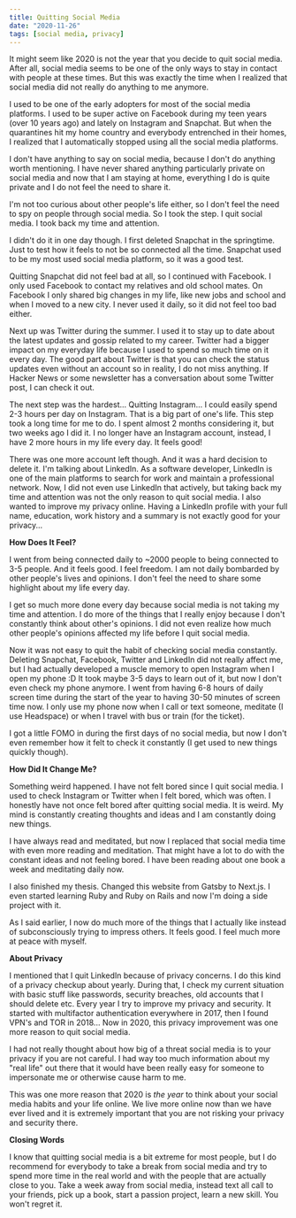```yaml
---
title: Quitting Social Media
date: "2020-11-26"
tags: [social media, privacy]
---
```



It might seem like 2020 is not the year that you decide to quit social media. After all, social media seems to be one of the only ways to stay in contact with people at these times. But this was exactly the time when I realized that social media did not really do anything to me anymore. 

I used to be one of the early adopters for most of the social media platforms. I used to be super active on Facebook during my teen years (over 10 years ago) and lately on Instagram and Snapchat. But when the quarantines hit my home country and everybody entrenched in their homes, I realized that I automatically stopped using all the social media platforms. 

I don't have anything to say on social media, because I don't do anything worth mentioning. I have never shared anything particularly private on social media and now that I am staying at home, everything I do is quite private and I do not feel the need to share it.

I'm not too curious about other people's life either, so I don't feel the need to spy on people through social media. So I took the step. I quit social media. I took back my time and attention.

I didn't do it in one day though. I first deleted Snapchat in the springtime. Just to test how it feels to not be so connected all the time. Snapchat used to be my most used social media platform, so it was a good test.

Quitting Snapchat did not feel bad at all, so I continued with Facebook. I only used Facebook to contact my relatives and old school mates. On Facebook I only shared big changes in my life, like new jobs and school and when I moved to a new city. I never used it daily, so it did not feel too bad either.

Next up was Twitter during the summer. I used it to stay up to date about the latest updates and gossip related to my career. Twitter had a bigger impact on my everyday life because I used to spend so much time on it every day. The good part about Twitter is that you can check the status updates even without an account so in reality, I do not miss anything. If Hacker News or some newsletter has a conversation about some Twitter post, I can check it out.

The next step was the hardest... Quitting Instagram... I could easily spend 2-3 hours per day on Instagram. That is a big part of one's life. This step took a long time for me to do. I spent almost 2 months considering it, but two weeks ago I did it. I no longer have an Instagram account, instead, I have 2 more hours in my life every day. It feels good!

There was one more account left though. And it was a hard decision to delete it. I'm talking about LinkedIn. As a software developer, LinkedIn is one of the main platforms to search for work and maintain a professional network. Now, I did not even use LinkedIn that actively, but taking back my time and attention was not the only reason to quit social media. I also wanted to improve my privacy online. Having a LinkedIn profile with your full name, education, work history and a summary is not exactly good for your privacy...

**How Does It Feel?**

I went from being connected daily to ~2000 people to being connected to 3-5 people. And it feels good. I feel freedom. I am not daily bombarded by other people's lives and opinions. I don't feel the need to share some highlight about my life every day.

I get so much more done every day because social media is not taking my time and attention. I do more of the things that I really enjoy because I don't constantly think about other's opinions. I did not even realize how much other people's opinions affected my life before I quit social media.

Now it was not easy to quit the habit of checking social media constantly. Deleting Snapchat, Facebook, Twitter and LinkedIn did not really affect me, but I had actually developed a muscle memory to open Instagram when I open my phone :D It took maybe 3-5 days to learn out of it, but now I don't even check my phone anymore. I went from having 6-8 hours of daily screen time during the start of the year to having 30-50 minutes of screen time now. I only use my phone now when I call or text someone, meditate (I use Headspace) or when I travel with bus or train (for the ticket).

I got a little FOMO in during the first days of no social media, but now I don't even remember how it felt to check it constantly (I get used to new things quickly though).

**How Did It Change Me?**

Something weird happened. I have not felt bored since I quit social media. I used to check Instagram or Twitter when I felt bored, which was often. I honestly have not once felt bored after quitting social media. It is weird. My mind is constantly creating thoughts and ideas and I am constantly doing new things.

I have always read and meditated, but now I replaced that social media time with even more reading and meditation. That might have a lot to do with the constant ideas and not feeling bored. I have been reading about one book a week and meditating daily now.

I also finished my thesis. Changed this website from Gatsby to Next.js. I even started learning Ruby and Ruby on Rails and now I'm doing a side project with it.

As I said earlier, I now do much more of the things that I actually like instead of subconsciously trying to impress others. It feels good. I feel much more at peace with myself.

**About Privacy**

I mentioned that I quit LinkedIn because of privacy concerns. I do this kind of a privacy checkup about yearly. During that, I check my current situation with basic stuff like passwords, security breaches, old accounts that I should delete etc. Every year I try to improve my privacy and security. It started with multifactor authentication everywhere in 2017, then I found VPN's and TOR in 2018... Now in 2020, this privacy improvement was one more reason to quit social media. 

I had not really thought about how big of a threat social media is to your privacy if you are not careful. I had way too much information about my "real life" out there that it would have been really easy for someone to impersonate me or otherwise cause harm to me. 

This was one more reason that 2020 is *the year* to think about your social media habits and your life online. We live more online now than we have ever lived and it is extremely important that you are not risking your privacy and security there.

**Closing Words**

I know that quitting social media is a bit extreme for most people, but I do recommend for everybody to take a break from social media and try to spend more time in the real world and with the people that are actually close to you. Take a week away from social media, instead text all call to your friends, pick up a book, start a passion project, learn a new skill. You won't regret it.